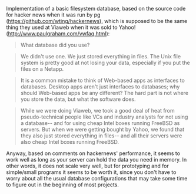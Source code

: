 Implementation of a basic filesystem database, based on the source code for hacker news when it was run by pg (https://github.com/wting/hackernews), which is supposed to be the same thing they used at Viaweb when it was sold to Yahoo! (http://www.paulgraham.com/vwfaq.html):


> What database did you use?

> We didn't use one. We just stored everything in files. The Unix file system is pretty good at not losing your data, especially if you put the files on a Netapp.

> It is a common mistake to think of Web-based apps as interfaces to databases. Desktop apps aren't just interfaces to databases; why should Web-based apps be any different? The hard part is not where you store the data, but what the software does.

> While we were doing Viaweb, we took a good deal of heat from pseudo-technical people like VCs and industry analysts for not using a database-- and for using cheap Intel boxes running FreeBSD as servers. But when we were getting bought by Yahoo, we found that they also just stored everything in files-- and all their servers were also cheap Intel boxes running FreeBSD.


Anyway, based on comments on hackernews' performance, it seems to work well as long as your server can hold the data you need in memory. In other words, it does not scale very well, but for prototyping and for simple/small programs it seems to be worth it, since you don't have to worry about all the usual database configurations that may take some time to figure out in the beginning of most projects.